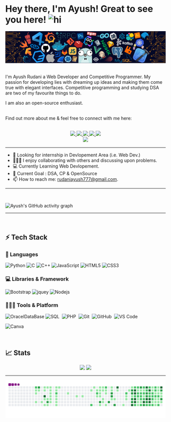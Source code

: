 # Hey there, I'm Ayush! Great to see you here!  <img src="https://user-images.githubusercontent.com/1303154/88677602-1635ba80-d120-11ea-84d8-d263ba5fc3c0.gif" width="28px" alt="hi">
<img src="images/H1.png">
<br><br>

I'm Ayush Rudani a Web Developer and Competitive Programmer. My passion for developing lies with dreaming up ideas and making them come true with elegant interfaces. Competitive programming and studying DSA are two of my favourite things to do.

I am also an open-source enthusiast.

<br>
<!-- :mailbox : Reach me out! -->
Find out more about me & feel free to connect with me here:
<br><br>


<p align="center">
	<a href="https://www.linkedin.com/in/ayush-rudani-7a3516204/">
		<img src="https://img.shields.io/badge/LinkedIn-0077B5?style=for-the-badge&logo=linkedin&logoColor=white" />
	</a>
	<a href="https://twitter.com/R_Ayush777">
		<img src="https://img.shields.io/badge/Twitter-1DA1F2?style=for-the-badge&logo=twitter&logoColor=white" />
	</a>
	<a href="https://dev.to/r_ayush777">
		<img src="https://img.shields.io/badge/dev.to-0A0A0A?style=for-the-badge&logo=devdotto&logoColor=white" />
	</a>
  <a href="ayushrudani.atwebpages.com/">
		<img src="https://img.shields.io/badge/portfolio-1AA260?style=for-the-badge&logo=About.me&logoColor=white" />
	</a>
  <a href="mailto:rudaniayush777@gmail.com">
		<img src="https://img.shields.io/badge/Gmail-D14836?style=for-the-badge&logo=gmail&logoColor=white" />
	</a>
<br>
<a href="https://github.com/Meghna-DAS/github-profile-views-counter">
    <img src="https://komarev.com/ghpvc/?username=R-Ayush777&style=flat-square">
	</a>
</p>

<hr>

- 🔎 Looking for internship in Devlopement Area (i.e. Web Dev.)
- 👨‍👦‍👦 I enjoy collaborating with others and discussing upon problems.
- 💻 Currently Learning Web Devlopement. 
- 🥅 Current Goal : DSA, CP & OpenSource
- 📫 How to reach me: rudaniayush777@gmail.com.

---
<br>

![Ayush's GitHub activity graph](https://github-readme-graph.herokuapp.com/graph?username=R-Ayush777&hide_border=true&theme=redical)

---
<br>


## ⚡ Tech Stack 

### 🚀 Languages

![Python](https://img.shields.io/badge/Python-FFD43B?style=for-the-badge&logo=python&logoColor=306998)
![C](https://img.shields.io/badge/C-00599C?style=for-the-badge&logo=c&logoColor=white)
![C++](https://img.shields.io/badge/C%2B%2B-00599C?style=for-the-badge&logo=c%2B%2B&logoColor=white)
![JavaScript](https://img.shields.io/badge/JavaScript-323330?style=for-the-badge&logo=javascript&logoColor=F7DF1E)
![HTML5](https://img.shields.io/badge/HTML5-E34F26?style=for-the-badge&logo=html5&logoColor=white)
![CSS3](https://img.shields.io/badge/CSS3-1572B6?style=for-the-badge&logo=css3&logoColor=white)
<!-- ![Java](https://img.shields.io/badge/Java-ED8B00?style=for-the-badge&logo=java&logoColor=white) -->

### 💻 Libraries & Framework

<!-- ![React](https://img.shields.io/badge/React-20232A?style=for-the-badge&logo=react&logoColor=61DAFB) -->
![Bootstrap](https://img.shields.io/badge/Bootstrap-563D7C?style=for-the-badge&logo=bootstrap&logoColor=white)
![jquey](https://img.shields.io/badge/jQuery-0769AD?style=for-the-badge&logo=jquery&logoColor=white)
![Nodejs](https://img.shields.io/badge/Node.js-339933?style=for-the-badge&logo=nodedotjs&logoColor=white)

### 🧑🏻‍💻 Tools & Platform

<!-- ![Google Cloud](https://img.shields.io/badge/Google_Cloud-4285F4?style=for-the-badge&logo=google-cloud&logoColor=white) -->
![OracelDataBase](https://img.shields.io/badge/Oracle-F80000?style=for-the-badge&logo=oracle&logoColor=black)
![SQL](https://img.shields.io/badge/MySQL-00000F?style=for-the-badge&logo=mysql&logoColor=white)&nbsp;
![PHP](https://img.shields.io/badge/PHP-777BB4?style=for-the-badge&logo=php&logoColor=white)&nbsp;
![Git](https://img.shields.io/badge/Git-F05032?style=for-the-badge&logo=git&logoColor=white)&nbsp;
![GitHub](https://img.shields.io/badge/GitHub-100000?style=for-the-badge&logo=github&logoColor=white)&nbsp;
![VS Code](https://img.shields.io/badge/Visual_Studio_Code-0078D4?style=for-the-badge&logo=visual%20studio%20code&logoColor=white)
<!-- ![VS](https://img.shields.io/badge/Visual_Studio-5C2D91?style=for-the-badge&logo=visual%20studio&logoColor=white) -->
![Canva](https://img.shields.io/badge/Canva-%2300C4CC.svg?&style=for-the-badge&logo=Canva&logoColor=white)

<br>

## 📈 Stats

<p align="center">
  <img width="48%" src="https://github-readme-stats.vercel.app/api?username=R-Ayush777&show_icons=true&hide_border=true&theme=radical" />
  <img width="48%" src="https://github-readme-streak-stats.herokuapp.com/?user=R-Ayush777&hide_border=true&theme=radical" />
</p>

---

<p align="center">

   ![snake gif](https://github.com/R-Ayush777/R-Ayush777/blob/output/github-contribution-grid-snake.gif)

</p>